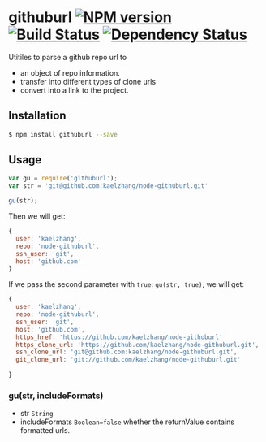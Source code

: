 # githuburl [![NPM version](https://badge.fury.io/js/githuburl.svg)](http://badge.fury.io/js/githuburl) [![Build Status](https://travis-ci.org/kaelzhang/node-githuburl.svg?branch=master)](https://travis-ci.org/kaelzhang/node-githuburl) [![Dependency Status](https://gemnasium.com/kaelzhang/node-githuburl.svg)](https://gemnasium.com/kaelzhang/node-githuburl)

Utitiles to parse a github repo url to

- an object of repo information. 
- transfer into different types of clone urls
- convert into a link to the project.

## Installation

```bash
$ npm install githuburl --save
```

## Usage

```js
var gu = require('githuburl');
var str = 'git@github.com:kaelzhang/node-githuburl.git'

gu(str);
```

Then we will get:
```js
{
  user: 'kaelzhang',
  repo: 'node-githuburl',
  ssh_user: 'git',
  host: 'github.com'
}
```

If we pass the second parameter with `true`: `gu(str, true)`, we will get:

```js
{
  user: 'kaelzhang',
  repo: 'node-githuburl',
  ssh_user: 'git',
  host: 'github.com',
  https_href: 'https://github.com/kaelzhang/node-githuburl'
  https_clone_url: 'https://github.com/kaelzhang/node-githuburl.git',
  ssh_clone_url: 'git@github.com:kaelzhang/node-githuburl.git',
  git_clone_url: 'git://github.com/kaelzhang/node-githuburl.git'
  
}
```

### gu(str, includeFormats)

- str `String`
- includeFormats `Boolean=false` whether the returnValue contains formatted urls.